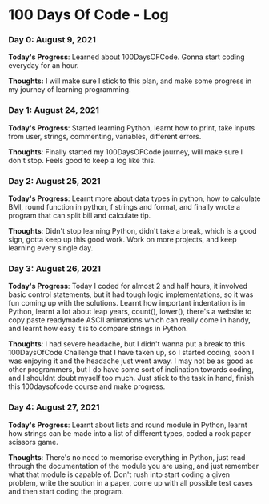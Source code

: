 # 100 Days Of Code - Log

### Day 0: August 9, 2021

**Today's Progress**: Learned about 100DaysOFCode. Gonna start coding everyday for an hour.

**Thoughts:** I will make sure I stick to this plan, and make some progress in my journey of learning programming.

### Day 1: August 24, 2021

**Today's Progress**: Started learning Python, learnt how to print, take inputs from user, strings, commenting, variables, different errors.

**Thoughts**: Finally started my 100DaysOFCode journey, will make sure I don't stop. Feels good to keep a log like this.

### Day 2: August 25, 2021

**Today's Progress**: Learnt more about data types in python, how to calculate BMI, round function in python, f strings and format, and finally wrote a program that can split bill and calculate tip.

**Thoughts**: Didn't stop learning Python, didn't take a break, which is a good sign, gotta keep up this good work. Work on more projects, and keep learning every single day.

### Day 3: August 26, 2021

**Today's Progress**: Today I coded for almost 2 and half hours, it involved basic control statements, but it had tough logic implementations, so it was fun coming up with the solutions. Learnt how important indentation is in Python, learnt a lot about leap years, count(), lower(), there's a website to copy paste readymade ASCII animations which can really come in handy, and learnt how easy it is to compare strings in Python.

**Thoughts**: I had severe headache, but I didn't wanna put a break to this 100DaysOfCode Challenge that I have taken up, so I started coding, soon I was enjoying it and the headache just went away. I may not be as good as other programmers, but I do have some sort of inclination towards coding, and I shouldnt doubt myself too much. Just stick to the task in hand, finish this 100daysofcode course and make progress. 

### Day 4: August 27, 2021

**Today's Progress**: Learnt about lists and round module in Python, learnt how strings can be made into a list of different types, coded a rock paper scissors game.

**Thoughts**: There's no need to memorise everything in Python, just read through the documentation of the module you are using, and just remember what that module is capable of. Don't rush into start coding a given problem, write the soution in a paper, come up with all possible test cases and then start coding the program.